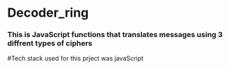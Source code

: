 # Decoder_ring
### This is JavaScript functions that translates messages using 3 diffrent types of ciphers
#Tech stack used for this prject was javaScript
